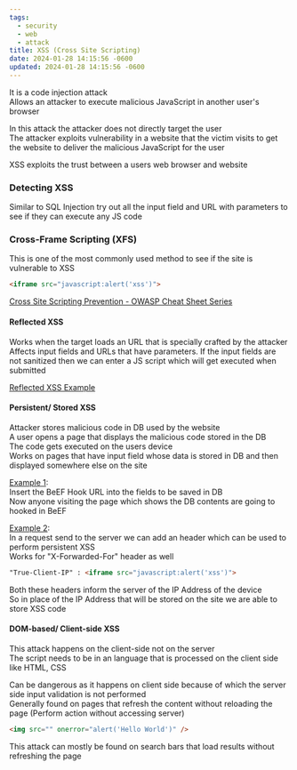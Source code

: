 ```yaml
---
tags:
  - security
  - web
  - attack
title: XSS (Cross Site Scripting)
date: 2024-01-28 14:15:56 -0600
updated: 2024-01-28 14:15:56 -0600
---
```


It is a code injection attack  
Allows an attacker to execute malicious JavaScript in another user's browser

In this attack the attacker does not directly target the user  
The attacker exploits vulnerability in a website that the victim visits to get the website to deliver the malicious JavaScript for the user

XSS exploits the trust between a users web browser and website

### Detecting XSS

Similar to SQL Injection try out all the input field and URL with parameters to see if they can execute any JS code

### Cross-Frame Scripting (XFS)

This is one of the most commonly used method to see if the site is vulnerable to XSS

```html
<iframe src="javascript:alert('xss')">
```

[Cross Site Scripting Prevention - OWASP Cheat Sheet Series](https://cheatsheetseries.owasp.org/cheatsheets/Cross_Site_Scripting_Prevention_Cheat_Sheet.html)

#### Reflected XSS

Works when the target loads an URL that is specially crafted by the attacker  
Affects input fields and URLs that have parameters. If the input fields are not sanitized then we can enter a JS script which will get executed when submitted

[Reflected XSS Example](http://testphp.vulnweb.com/listproducts.php?cat=%3Cscript%3Ealert(%22Hello%20World%22)%3C/script%3E)

#### Persistent/ Stored XSS

Attacker stores malicious code in DB used by the website  
A user opens a page that displays the malicious code stored in the DB  
The code gets executed on the users device    
Works on pages that have input field whose data is stored in DB and then displayed somewhere else on the site

<u>Example 1</u>:  
Insert the BeEF Hook URL into the fields to be saved in DB  
Now anyone visiting the page which shows the DB contents are going to hooked in BeEF

<u>Example 2</u>:  
In a request send to the server we can add an header which can be used to perform persistent XSS  
Works for "X-Forwarded-For" header as well

```html
"True-Client-IP" : <iframe src="javascript:alert('xss')">
``` 

Both these headers inform the server of the IP Address of the device  
So in place of the IP Address that will be stored on the site we are able to store XSS code

#### DOM-based/ Client-side XSS

This attack happens on the client-side not on the server  
The script needs to be in an language that is processed on the client side like HTML, CSS 

Can be dangerous as it happens on client side because of which the server side input validation is not performed  
Generally found on pages that refresh the content without reloading the page (Perform action without accessing server)

```html
<img src="" onerror="alert('Hello World')" />
```

This attack can mostly be found on search bars that load results without refreshing the page
